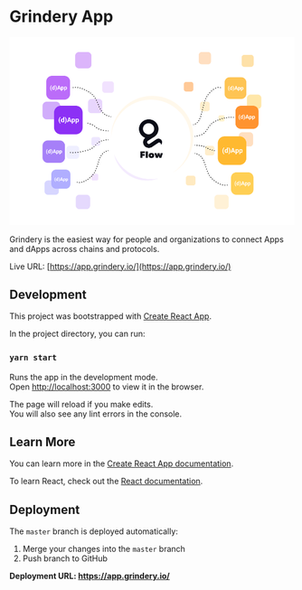 # Grindery App

<p align="center">
    <img src="./public/images/welcome.svg?raw=true" alt="Grindery App welcome image" />
</p>

Grindery is the easiest way for people and organizations to connect Apps and dApps across chains and protocols.

Live URL: [https://app.grindery.io/](https://app.grindery.io/)

## Development

This project was bootstrapped with [Create React App](https://github.com/facebook/create-react-app).

In the project directory, you can run:

### `yarn start`

Runs the app in the development mode.\
Open [http://localhost:3000](http://localhost:3000) to view it in the browser.

The page will reload if you make edits.\
You will also see any lint errors in the console.

## Learn More

You can learn more in the [Create React App documentation](https://facebook.github.io/create-react-app/docs/getting-started).

To learn React, check out the [React documentation](https://reactjs.org/).

## Deployment

The `master` branch is deployed automatically:

1. Merge your changes into the `master` branch
2. Push branch to GitHub

**Deployment URL: https://app.grindery.io/**
